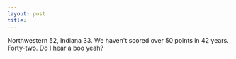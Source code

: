 ```yaml
---
layout: post
title: 
---
```


Northwestern 52, Indiana 33. We haven't scored over 50 points in 42 years. Forty-two. Do I hear a boo yeah?
